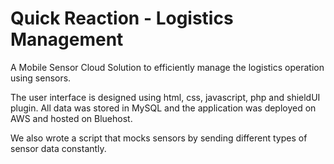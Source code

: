 # Quick Reaction - Logistics Management

A Mobile Sensor Cloud Solution to efficiently manage the logistics operation using sensors. 

The user interface is designed using html, css, javascript, php and shieldUI plugin. All data was stored in MySQL and the application was deployed on AWS and hosted on Bluehost.

We also wrote a script that mocks sensors by sending different types of sensor data constantly. 
